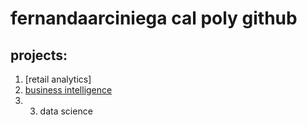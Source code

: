 # fernandaarciniega cal poly github
## projects:

1. [retail analytics]
2. [business intelligence](Copia_de_Project_5_6,_warmup_3100_ulta_quartiles.ipynb)
3. 3. data science
